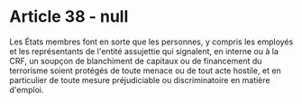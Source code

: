 # Article 38 - null


Les États membres font en sorte que les personnes, y compris les employés et les représentants de l'entité assujettie qui signalent, en interne ou à la CRF, un soupçon de blanchiment de capitaux ou de financement du terrorisme soient protégés de toute menace ou de tout acte hostile, et en particulier de toute mesure préjudiciable ou discriminatoire en matière d'emploi.
